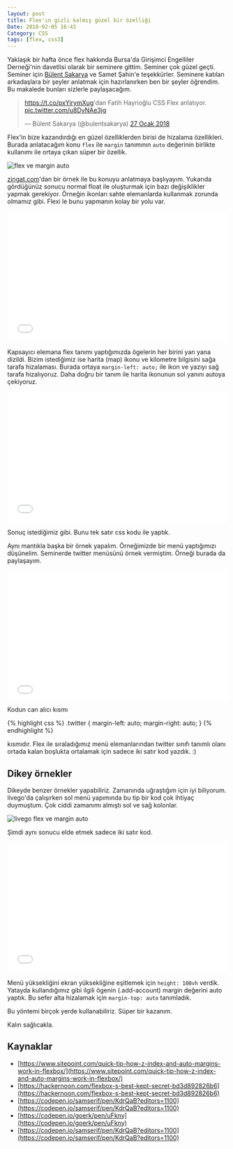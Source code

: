 ```yaml
---
layout: post
title: Flex'ın gizli kalmış güzel bir özelliği
Date: 2018-02-05 16:43
Category: CSS
tags: [flex, css3]
---
```


Yaklaşık bir hafta önce flex hakkında Bursa'da Girişimci Engelliler Derneği'nin davetlisi olarak bir seminere gittim. Seminer çok güzel geçti. Seminer için [Bülent Sakarya](https://twitter.com/bulentsakarya) ve Samet Şahin'e teşekkürler. Seminere katılan arkadaşlara bir şeyler anlatmak için hazırlanırken ben bir şeyler öğrendim. Bu makalede bunları sizlerle paylaşacağım.

<blockquote class="twitter-tweet" data-lang="tr"><p lang="tr" dir="ltr"><a href="https://t.co/pxYirymXug">https://t.co/pxYirymXug</a>&#39;dan Fatih Hayrioğlu CSS Flex anlatıyor. <a href="https://t.co/u8DyNAe3jg">pic.twitter.com/u8DyNAe3jg</a></p>&mdash; Bülent Sakarya (@bulentsakarya) <a href="https://twitter.com/bulentsakarya/status/957234288390561792?ref_src=twsrc%5Etfw">27 Ocak 2018</a></blockquote>
<script async src="https://platform.twitter.com/widgets.js" charset="utf-8"></script>

Flex'in bize kazandırdığı en güzel özelliklerden birisi de hizalama özellikleri. Burada anlatacağım konu `flex` ile `margin` tanımının `auto` değerinin birlikte kullanımı ile ortaya çıkan süper bir özellik.

![flex ve margin auto](https://fatihhayrioglu.com/images/yatay-flex-auto-ornegi.png)

[zingat.com](https://zingat.com)'dan bir örnek ile bu konuyu anlatmaya başlıyayım. Yukarıda gördüğünüz sonucu normal float ile oluşturmak için bazı değişiklikler yapmak gerekiyor. Örneğin ikonları sahte elemanlarda kullanmak zorunda olmamız gibi. Flexi le bunu yapmanın kolay bir yolu var.

<iframe height='300' scrolling='no' title='Flex ve margin auto' src='//codepen.io/fatihhayri/embed/OQNYyZ/?height=300&theme-id=13521&default-tab=result&embed-version=2' frameborder='no' allowtransparency='true' allowfullscreen='true' style='width: 100%;'>See the Pen <a href='https://codepen.io/fatihhayri/pen/OQNYyZ/'>Flex ve margin auto</a> by Fatih  (<a href='https://codepen.io/fatihhayri'>@fatihhayri</a>) on <a href='https://codepen.io'>CodePen</a>.
</iframe>

Kapsayıcı elemana flex tanımı yaptığımızda ögelerin her birini yan yana dizildi. Bizim istediğimiz ise harita (map) ikonu ve kilometre bilgisini sağa tarafa hizalaması. Burada ortaya `margin-left: auto;` ile ikon ve yazıyı sağ tarafa hizalıyoruz. Daha doğru bir tanım ile harita ikonunun sol yanını autoya çekiyoruz.

<iframe height='300' scrolling='no' title='Flex ve margin auto' src='//codepen.io/fatihhayri/embed/GQZaWx/?height=300&theme-id=13521&default-tab=result&embed-version=2' frameborder='no' allowtransparency='true' allowfullscreen='true' style='width: 100%;'>See the Pen <a href='https://codepen.io/fatihhayri/pen/GQZaWx/'>Flex ve margin auto</a> by Fatih  (<a href='https://codepen.io/fatihhayri'>@fatihhayri</a>) on <a href='https://codepen.io'>CodePen</a>.
</iframe>

Sonuç istediğimiz gibi. Bunu tek satır css kodu ile yaptık. 

Aynı mantıkla başka bir örnek yapalım. Örneğimizde bir menü yaptığımızı düşünelim. Seminerde twitter menüsünü örnek vermiştim. Örneği burada da paylaşayım.

<iframe height='296' scrolling='no' title='Flex margin auto twitter menü' src='//codepen.io/fatihhayri/embed/qxNdON/?height=296&theme-id=13521&default-tab=result&embed-version=2' frameborder='no' allowtransparency='true' allowfullscreen='true' style='width: 100%;'>See the Pen <a href='https://codepen.io/fatihhayri/pen/qxNdON/'>Flex margin auto twitter menü</a> by Fatih  (<a href='https://codepen.io/fatihhayri'>@fatihhayri</a>) on <a href='https://codepen.io'>CodePen</a>.
</iframe>

Kodun can alıcı kısmı

{% highlight css %}
.twitter {
  margin-left: auto;
  margin-right: auto;
}
{% endhighlight %}

kısmıdır. Flex ile sıraladığımız menü elemanlarından twitter sınıfı tanımlı olanı ortada kalan boşlukta ortalamak için sadece iki satır kod yazdık. :)

## Dikey örnekler

Dikeyde benzer örnekler yapabiliriz. Zamanında uğraştığım için iyi biliyorum. livego'da çalışırken sol menü yapımında bu tip bir kod çok ihtiyaç duymuştum. Çok ciddi zamanımı almıştı sol ve sağ kolonlar.

![livego flex ve margin auto](https://fatihhayrioglu.com/images/livegohome.jpg)

Şimdi aynı sonucu elde etmek sadece iki satır kod.

<iframe height='300' scrolling='no' title='YeWXve' src='//codepen.io/fatihhayri/embed/YeWXve/?height=300&theme-id=13521&default-tab=css,result&embed-version=2' frameborder='no' allowtransparency='true' allowfullscreen='true' style='width: 100%;'>See the Pen <a href='https://codepen.io/fatihhayri/pen/YeWXve/'>YeWXve</a> by Fatih  (<a href='https://codepen.io/fatihhayri'>@fatihhayri</a>) on <a href='https://codepen.io'>CodePen</a>.
</iframe>

Menü yüksekliğini ekran yüksekliğine eşitlemek için `height: 100vh` verdik. Yatayda kullandığımız gibi ilgili ögenin (.add-account) margin değerini auto yaptık. Bu sefer alta hizalamak için `margin-top: auto` tanımladık.

Bu yöntemi birçok yerde kullanabiliriz. Süper bir kazanım.

Kalın sağlıcakla.

## Kaynaklar

 - [https://www.sitepoint.com/quick-tip-how-z-index-and-auto-margins-work-in-flexbox/](https://www.sitepoint.com/quick-tip-how-z-index-and-auto-margins-work-in-flexbox/)
 - [https://hackernoon.com/flexbox-s-best-kept-secret-bd3d892826b6](https://hackernoon.com/flexbox-s-best-kept-secret-bd3d892826b6)
 - [https://codepen.io/samserif/pen/KdrQaB?editors=1100](https://codepen.io/samserif/pen/KdrQaB?editors=1100)
 - [https://codepen.io/goerk/pen/uFkny](https://codepen.io/goerk/pen/uFkny)
 - [https://codepen.io/samserif/pen/KdrQaB?editors=1100](https://codepen.io/samserif/pen/KdrQaB?editors=1100)